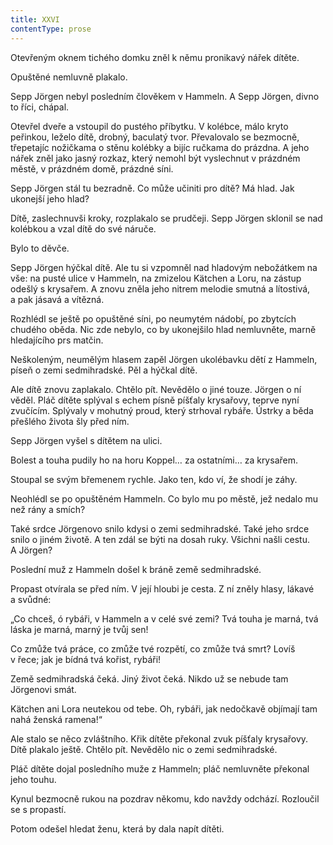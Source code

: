 ```yaml
---
title: XXVI
contentType: prose
---
```


  

Otevřeným oknem tichého domku zněl k němu pronikavý nářek dítěte.

Opuštěné nemluvně plakalo.

Sepp Jörgen nebyl posledním člověkem v Hammeln. A Sepp Jörgen, divno to říci, chápal.

Otevřel dveře a vstoupil do pustého příbytku. V kolébce, málo kryto peřinkou, leželo dítě, drobný, baculatý tvor. Převalovalo se bezmocně, třepetajíc nožičkama o stěnu kolébky a bijíc ručkama do prázdna. A jeho nářek zněl jako jasný rozkaz, který nemohl být vyslechnut v prázdném městě, v prázdném domě, prázdné síni.

Sepp Jörgen stál tu bezradně. Co může učiniti pro dítě? Má hlad. Jak ukonejší jeho hlad?

Dítě, zaslechnuvši kroky, rozplakalo se prudčeji. Sepp Jörgen sklonil se nad kolébkou a vzal dítě do své náruče.

Bylo to děvče.

Sepp Jörgen hýčkal dítě. Ale tu si vzpomněl nad hladovým nebožátkem na vše: na pusté ulice v Hammeln, na zmizelou Kätchen a Loru, na zástup odešlý s krysařem. A znovu zněla jeho nitrem melodie smutná a lítostivá, a pak jásavá a vítězná.

Rozhlédl se ještě po opuštěné síni, po neumytém nádobí, po zbytcích chudého oběda. Nic zde nebylo, co by ukonejšilo hlad nemluvněte, marně hledajícího prs matčin.

Neškoleným, neumělým hlasem zapěl Jörgen ukolébavku dětí z Hammeln, píseň o zemi sedmihradské. Pěl a hýčkal dítě.

Ale dítě znovu zaplakalo. Chtělo pít. Nevědělo o jiné touze. Jörgen o ní věděl. Pláč dítěte splýval s echem písně píšťaly krysařovy, te­prve nyní zvučícím. Splývaly v mohutný proud, který strhoval rybáře. Ústrky a běda přešlého života šly před ním.

Sepp Jörgen vyšel s dítětem na ulici.

Bolest a touha pudily ho na horu Koppel… za ostatními… za kry­sařem.

Stoupal se svým břemenem rychle. Jako ten, kdo ví, že shodí je záhy.

Neohlédl se po opuštěném Hammeln. Co bylo mu po městě, jež nedalo mu než rány a smích?

Také srdce Jörgenovo snilo kdysi o zemi sedmihradské. Také jeho srdce snilo o jiném životě. A ten zdál se býti na dosah ruky. Všichni našli cestu. A Jörgen?

Poslední muž z Hammeln došel k bráně země sedmihradské.

Propast otvírala se před ním. V její hloubi je cesta. Z ní zněly hlasy, lákavé a svůdné:

„Co chceš, ó rybáři, v Hammeln a v celé své zemi? Tvá touha je marná, tvá láska je marná, marný je tvůj sen!

Co zmůže tvá práce, co zmůže tvé rozpětí, co zmůže tvá smrt? Lovíš v řece; jak je bídná tvá kořist, rybáři!

Země sedmihradská čeká. Jiný život čeká. Nikdo už se nebude tam Jörgenovi smát.

Kätchen ani Lora neutekou od tebe. Oh, rybáři, jak nedočkavě objímají tam nahá ženská ramena!“

Ale stalo se něco zvláštního. Křik dítěte překonal zvuk píšťaly krysařovy. Dítě plakalo ještě. Chtělo pít. Nevědělo nic o zemi sedmihradské.

Pláč dítěte dojal posledního muže z Hammeln; pláč nemluvněte překonal jeho touhu.

Kynul bezmocně rukou na pozdrav někomu, kdo navždy odchází. Rozloučil se s propastí.

Potom odešel hledat ženu, která by dala napít dítěti.
